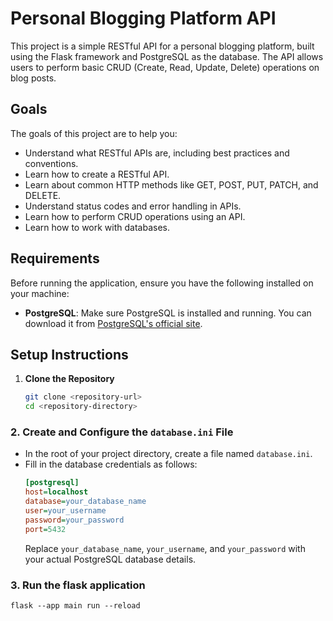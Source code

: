 # Personal Blogging Platform API

This project is a simple RESTful API for a personal blogging platform, built using the Flask framework and PostgreSQL as the database. The API allows users to perform basic CRUD (Create, Read, Update, Delete) operations on blog posts.

## Goals

The goals of this project are to help you:
- Understand what RESTful APIs are, including best practices and conventions.
- Learn how to create a RESTful API.
- Learn about common HTTP methods like GET, POST, PUT, PATCH, and DELETE.
- Understand status codes and error handling in APIs.
- Learn how to perform CRUD operations using an API.
- Learn how to work with databases.

## Requirements

Before running the application, ensure you have the following installed on your machine:

- **PostgreSQL**: Make sure PostgreSQL is installed and running. You can download it from [PostgreSQL's official site](https://www.postgresql.org/download/).

## Setup Instructions

1. **Clone the Repository**
   ```bash
   git clone <repository-url>
   cd <repository-directory>

### 2. Create and Configure the `database.ini` File
- In the root of your project directory, create a file named `database.ini`.
- Fill in the database credentials as follows:
    ```ini
    [postgresql]
    host=localhost
    database=your_database_name
    user=your_username
    password=your_password
    port=5432
    ```
    Replace `your_database_name`, `your_username`, and `your_password` with your actual PostgreSQL database details.

### 3. Run the flask application
```
flask --app main run --reload 
```


